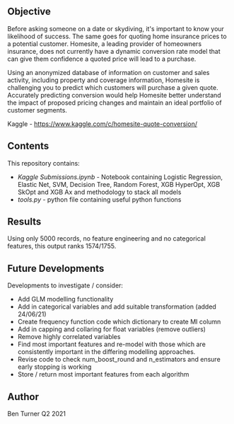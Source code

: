 ## Objective

Before asking someone on a date or skydiving, it's important to know your likelihood of success. The same goes for quoting home insurance prices to a potential customer. Homesite, a leading provider of homeowners insurance, does not currently have a dynamic conversion rate model that can give them confidence a quoted price will lead to a purchase. 

Using an anonymized database of information on customer and sales activity, including property and coverage information, Homesite is challenging you to predict which customers will purchase a given quote. Accurately predicting conversion would help Homesite better understand the impact of proposed pricing changes and maintain an ideal portfolio of customer segments. 

Kaggle - https://www.kaggle.com/c/homesite-quote-conversion/

## Contents
This repository contains:

- *Kaggle Submissions.ipynb* - Notebook containing Logistic Regression, Elastic Net, SVM, Decision Tree, Random Forest, XGB HyperOpt, XGB SkOpt and XGB Ax and methodology to stack all models
- *tools.py* - python file containing useful python functions

## Results

Using only 5000 records, no feature engineering and no categorical features, this output ranks 1574/1755.

## Future Developments
Developments to investigate / consider:

- Add GLM modelling functionality
- Add in categorical variables and add suitable transformation (added 24/06/21)
- Create frequency function code which dictionary to create MI column 
- Add in capping and collaring for float variables (remove outliers)
- Remove highly correlated variables
- Find most important features and re-model with those which are consistently important in the differing modelling approaches.
- Revise code to check num_boost_round and n_estimators and ensure early stopping is working
- Store / return most important features from each algorithm

## Author
Ben Turner
Q2 2021